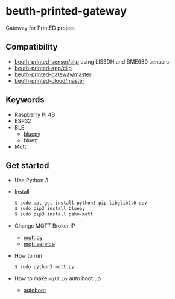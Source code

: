 # beuth-printed-gateway

Gateway for PrintED project

## Compatibility

- [beuth-printed-sensor/clip](https://github.com/pdthang/beuth-printed-sensor/tree/clip) using LIS3DH and BME680 sensors
- [beuth-printed-app/clip](https://github.com/pdt590/beuth-printed-app)
- [beuth-printed-gateway/master](https://github.com/pdt590/beuth-printed-gateway)
- [beuth-printed-cloud/master](https://github.com/pdt590/beuth-printed-cloud)

## Keywords
  
- Raspberry Pi 4B
- ESP32
- BLE
  - [bluepy](https://github.com/IanHarvey/bluepy)
  - bluez
- Mqtt

## Get started

- Use Python 3
- Install

  ```bash
  $ sudo apt-get install python3-pip libglib2.0-dev
  $ sudo pip3 install bluepy
  $ sudo pip3 install paho-mqtt
  ```

- Change MQTT Broker IP
  - [mqtt.py](https://github.com/pdt590/beuth-printed-gateway/blob/master/mqtt.py#L18)
  - [mqtt.service](https://github.com/pdt590/beuth-printed-gateway/blob/master/mqtt.service#L8)

- How to run

  ```bash
  $ sudo python3 mqtt.py
  ```

- How to make `mqtt.py` auto boot up
  - [autoboot](https://github.com/pdt590/beuth-printed-gateway/blob/master/AUTOBOOT.md)
